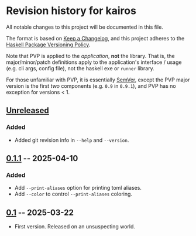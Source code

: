# Revision history for kairos

All notable changes to this project will be documented in this file.

The format is based on [Keep a Changelog](https://keepachangelog.com/en/1.0.0/),
and this project adheres to the
[Haskell Package Versioning Policy](https://pvp.haskell.org/).

Note that PVP is applied to the _application_, **not** the library. That is,
the major/minor/patch definitions apply to the application's interface / usage
(e.g. cli args, config file), not the haskell exe or `runner` library.

For those unfamiliar with PVP, it is essentially
[SemVer](https://semver.org/spec/v2.0.0.html), except the PVP major version is
the first _two_ components (e.g. `0.9` in `0.9.1`), and PVP has no exception
for versions < 1.

## [Unreleased]
### Added
* Added git revision info in `--help` and `--version`.

## [0.1.1] -- 2025-04-10
### Added
* Add `--print-aliases` option for printing toml aliases.
* Add `--color` to control `--print-aliases` coloring.

## [0.1] -- 2025-03-22

* First version. Released on an unsuspecting world.

[Unreleased]: https://github.com/tbidne/kairos/compare/0.1.1...main
[0.1.1]: https://github.com/tbidne/kairos/compare/0.1...0.1.1
[0.1]: https://github.com/tbidne/kairos/releases/tag/0.1
